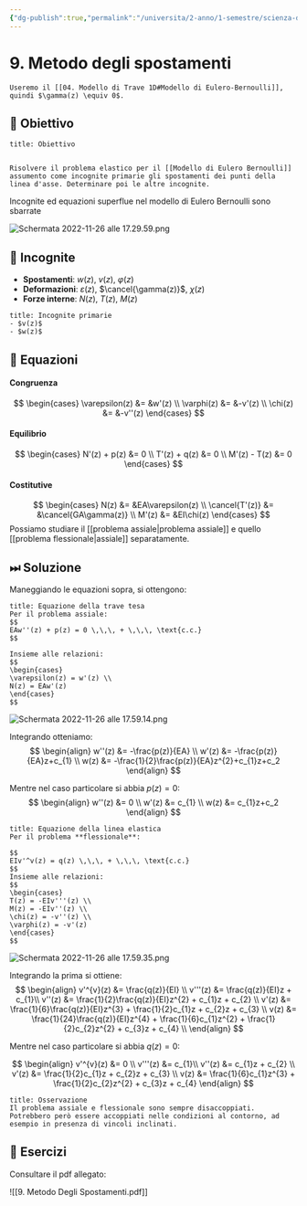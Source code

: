 ```yaml
---
{"dg-publish":true,"permalink":"/universita/2-anno/1-semestre/scienza-delle-costruzioni/appunti/09-metodo-degli-spostamenti/"}
---
```


# 9. Metodo degli spostamenti
```ad-warning
Useremo il [[04. Modello di Trave 1D#Modello di Eulero-Bernoulli]], quindi $\gamma(z) \equiv 0$.

```

## 🎯 Obiettivo
```ad-note
title: Obiettivo


Risolvere il problema elastico per il [[Modello di Eulero Bernoulli]] assumento come incognite primarie gli spostamenti dei punti della linea d'asse. Determinare poi le altre incognite.

```

Incognite ed equazioni superflue nel modello di Eulero Bernoulli sono sbarrate 

![Schermata 2022-11-26 alle 17.29.59.png](/img/user/Universit%C3%A0/2%C2%B0%20anno/2%C2%B0%20Semestre/GIS/GIS%201/allegati%201/Schermata%202022-11-26%20alle%2017.29.59.png)

## 🥸 Incognite
- **Spostamenti**: $w(z)$, $v(z)$, $\varphi(z)$
- **Deformazioni**: $\varepsilon(z)$, $\cancel{\gamma(z)}$, $\chi(z)$
- **Forze interne**: $N(z)$, $T(z)$, $M(z)$

```ad-info
title: Incognite primarie
- $v(z)$
- $w(z)$
```

## 🧮 Equazioni
#### Congruenza
$$
\begin{cases}
\varepsilon(z) &= &w'(z) \\
\varphi(z) &= &-v'(z)  \\
\chi(z) &= &-v''(z)
\end{cases}
$$
#### Equilibrio
$$
\begin{cases}
N'(z) + p(z) &= 0 \\
T'(z) + q(z) &= 0 \\
M'(z) - T(z) &= 0
\end{cases}
$$
#### Costitutive
$$
\begin{cases}
N(z) &= &EA\varepsilon(z) \\
\cancel{T'(z)} &= &\cancel{GA\gamma(z)} \\
M'(z) &= &EI\chi(z)
\end{cases}
$$
Possiamo studiare il [[problema assiale\|problema assiale]] e quello [[problema flessionale\|assiale]] separatamente.
## ⏭ Soluzione
Maneggiando le equazioni sopra, si ottengono:

```ad-Teo
title: Equazione della trave tesa
Per il problema assiale:
$$
EAw''(z) + p(z) = 0 \,\,\, + \,\,\, \text{c.c.}
$$

Insieme alle relazioni: 
$$
\begin{cases}
\varepsilon(z) = w'(z) \\
N(z) = EAw'(z)
\end{cases}
$$
```

![Schermata 2022-11-26 alle 17.59.14.png](/img/user/Universit%C3%A0/2%C2%B0%20anno/2%C2%B0%20Semestre/GIS/GIS%201/allegati%201/Schermata%202022-11-26%20alle%2017.59.14.png)

Integrando otteniamo:
$$
\begin{align}
w''(z) &= -\frac{p(z)}{EA} \\
w'(z) &= -\frac{p(z)}{EA}z+c_{1} \\
w(z) &= -\frac{1}{2}\frac{p(z)}{EA}z^{2}+c_{1}z+c_2
\end{align}
$$

Mentre nel caso particolare si abbia $p(z) = 0$:
$$
\begin{align}
w''(z) &= 0 \\
w'(z) &= c_{1} \\
w(z) &= c_{1}z+c_2
\end{align}
$$

```ad-Teo
title: Equazione della linea elastica
Per il problema **flessionale**:

$$
EIv'^v(z) = q(z) \,\,\, + \,\,\, \text{c.c.}
$$
Insieme alle relazioni:
$$
\begin{cases}
T(z) = -EIv'''(z) \\
M(z) = -EIv''(z) \\
\chi(z) = -v''(z) \\
\varphi(z) = -v'(z)
\end{cases}
$$
```

![Schermata 2022-11-26 alle 17.59.35.png](/img/user/Universit%C3%A0/2%C2%B0%20anno/2%C2%B0%20Semestre/GIS/GIS%201/allegati%201/Schermata%202022-11-26%20alle%2017.59.35.png)

Integrando la prima si ottiene: 
$$
\begin{align}
v'^{v}(z) &= \frac{q(z)}{EI} \\
v'''(z) &= \frac{q(z)}{EI}z + c_{1}\\
v''(z) &= \frac{1}{2}\frac{q(z)}{EI}z^{2} + c_{1}z + c_{2} \\
v'(z) &= \frac{1}{6}\frac{q(z)}{EI}z^{3} + \frac{1}{2}c_{1}z + c_{2}z + c_{3} \\
v(z) &= \frac{1}{24}\frac{q(z)}{EI}z^{4} + \frac{1}{6}c_{1}z^{2} + \frac{1}{2}c_{2}z^{2} + c_{3}z + c_{4} \\
\end{align}
$$

Mentre nel caso particolare si abbia $q(z) = 0$:

$$
\begin{align}
v'^{v}(z) &= 0 \\
v'''(z) &= c_{1}\\
v''(z) &= c_{1}z + c_{2} \\
v'(z) &= \frac{1}{2}c_{1}z + c_{2}z + c_{3} \\
v(z) &= \frac{1}{6}c_{1}z^{3} + \frac{1}{2}c_{2}z^{2} + c_{3}z + c_{4} 
\end{align}
$$


```ad-important
title: Osservazione
Il problema assiale e flessionale sono sempre disaccoppiati. Potrebbero però essere accoppiati nelle condizioni al contorno, ad esempio in presenza di vincoli inclinati.

```

## 💪 Esercizi
Consultare il pdf allegato: 

![[9. Metodo Degli Spostamenti.pdf]]